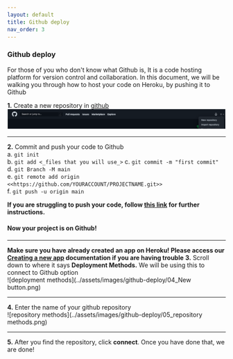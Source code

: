 ```yaml
---
layout: default
title: Github deploy
nav_order: 3
---
```


### Github deploy

For those of you who don't know what Github is, It is a code hosting platform for version control and collaboration. In this document, we will be walking you through how to host your code on Heroku, by pushing it to Github

**1.** Create a new repository in [github](https://github.com)  
![Create a new repository](../assets/images/github-deploy/01_github.png)

***

**2.** Commit and push your code to Github  
    a. ```git init```  
    b. ```git add <_files that you will use_>```
    c. ```git commit -m "first commit"```  
    d. ```git Branch -M main```  
    e. ```git remote add origin <<https://github.com/YOURACCOUNT/PROJECTNAME.git>>```  
    f. ```git push -u origin main```

**If you are struggling to push your code, follow [this link](https://docs.github.com/en/github/importing-your-projects-to-github/adding-an-existing-project-to-github-using-the-command-line) for further instructions.**
#### Now your project is on Github!
***
**Make sure you have already created an app on Heroku! Please access our [Creating a new app](https://github.com/whitebread778/Heroku-user-documentation/blob/gh-pages/docs/Creating-a-new-app.md) documentation if you are having trouble**
**3.** Scroll down to where it says **Deployment Methods.** We will be using this to connect to Github option  
![deployment methods](../assets/images/github-deploy/04_New button.png) 
*** 

**4.** Enter the name of your github repository  
![repository methods](../assets/images/github-deploy/05_repository methods.png)  
***
**5.** After you find the repository, click **connect**. Once you have done that, we are done!



